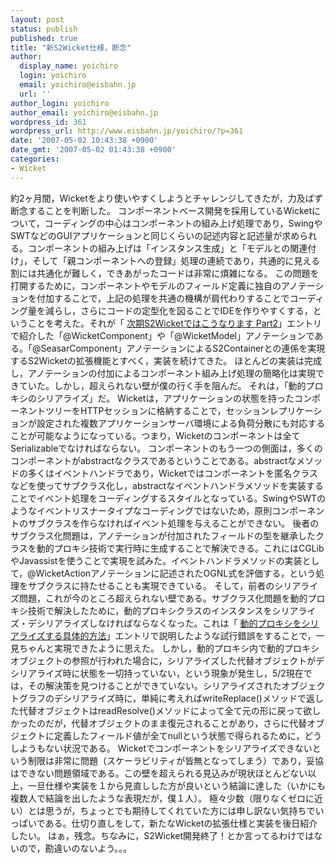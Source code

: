 ```yaml
---
layout: post
status: publish
published: true
title: "新S2Wicket仕様，断念"
author:
  display_name: yoichiro
  login: yoichiro
  email: yoichiro@eisbahn.jp
  url: ''
author_login: yoichiro
author_email: yoichiro@eisbahn.jp
wordpress_id: 361
wordpress_url: http://www.eisbahn.jp/yoichiro/?p=361
date: '2007-05-02 10:43:38 +0900'
date_gmt: '2007-05-02 01:43:38 +0900'
categories:
- Wicket
---
```


約2ヶ月間，Wicketをより使いやすくしようとチャレンジしてきたが，力及ばず断念することを判断した。
コンポーネントベース開発を採用しているWicketについて，コーディングの中心はコンポーネントの組み上げ処理であり，SwingやSWTなどのGUIアプリケーションと同じくらいの記述内容と記述量が求められる。コンポーネントの組み上げは「インスタンス生成」と「モデルとの関連付け」，そして「親コンポーネントへの登録」処理の連続であり，共通的に見える割には共通化が難しく，できあがったコードは非常に煩雑になる。
この問題を打開するために，コンポーネントやモデルのフィールド定義に独自のアノテーションを付加することで，上記の処理を共通の機構が肩代わりすることでコーディング量を減らし，さらにコードの定型化を図ることでIDEを作りやすくする，ということを考えた。それが「
[次期S2Wicketではこうなります Part2](http://www.eisbahn.jp/yoichiro/2007/03/s2wicket_part2.html)」エントリで紹介した「@WicketComponent」や「@WicketModel」アノテーションである。「@SeasarComponent」アノテーションによるS2Containerとの連係を実現するS2Wicketの拡張機能とすべく，実装を続けてきた。
ほとんどの実装は完成し，アノテーションの付加によるコンポーネント組み上げ処理の簡略化は実現できていた。しかし，超えられない壁が僕の行く手を阻んだ。
それは，「動的プロキシのシリアライズ」だ。
Wicketは，アプリケーションの状態を持ったコンポーネントツリーをHTTPセッションに格納することで，セッションレプリケーションが設定された複数アプリケーションサーバ環境による負荷分散にも対応することが可能なようになっている。つまり，Wicketのコンポーネントは全てSerializableでなければならない。
コンポーネントのもう一つの側面は，多くのコンポーネントがabstractなクラスであるということである。abstractなメソッドの多くはイベントハンドラであり，Wicketではコンポーネントを匿名クラスなどを使ってサブクラス化し，abstractなイベントハンドラメソッドを実装することでイベント処理をコーディングするスタイルとなっている。SwingやSWTのようなイベントリスナータイプなコーディングではないため，原則コンポーネントのサブクラスを作らなければイベント処理を与えることができない。
後者のサブクラス化問題は，アノテーションが付加されたフィールドの型を継承したクラスを動的プロキシ技術で実行時に生成することで解決できる。これにはCGLibやJavassistを使うことで実現を試みた。イベントハンドラメソッドの実装として，@WicketActionアノテーションに記述されたOGNL式を評価する，という処理をサブクラスに持たせることも実現できている。
そして，前者のシリアライズ問題，これが今のところ超えられない壁である。サブクラス化問題を動的プロキシ技術で解決したために，動的プロキシクラスのインスタンスをシリアライズ・デシリアライズしなければならなくなった。これは「
[動的プロキシをシリアライズする具体的方法](http://www.eisbahn.jp/yoichiro/2007/04/post_142.html)」エントリで説明したような試行錯誤をすることで，一見ちゃんと実現できたように思えた。
しかし，動的プロキシ内で動的プロキシオブジェクトの参照が行われた場合に，シリアライズした代替オブジェクトがデシリアライズ時に状態を一切持っていない，という現象が発生し，5/2現在では，その解決策を見つけることができていない。シリアライズされたオブジェクトグラフのデシリアライズ時に，単純に考えればwriteReplace()メソッドで返した代替オブジェクトはreadResolve()メソッドによって全て元の形に戻って欲しかったのだが，代替オブジェクトのまま復元されることがあり，さらに代替オブジェクトに定義したフィールド値が全てnullという状態で得られるために，どうしようもない状況である。
Wicketでコンポーネントをシリアライズできないという制限は非常に問題（スケーラビリティが皆無となってしまう）であり，妥協はできない問題領域である。この壁を超えられる見込みが現状ほとんどない以上，一旦仕様や実装を１から見直しした方が良いという結論に達した（いかにも複数人で結論を出したような表現だが，僕１人）。
極々少数（限りなくゼロに近い）とは思うが，ちょっとでも期待してくれていた方には申し訳ない気持ちでいっぱいである。仕切り直しをして，新たなWicketの拡張仕様と実装を後日紹介したい。
はぁ，残念。ちなみに，S2Wicket開発終了！とか言ってるわけではないので，勘違いのないよう。。。
